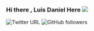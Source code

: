 ### Hi there  , Luis Daniel Here ![](https://gifimage.net/wp-content/uploads/2017/10/mini-gif-12.gif)
![Twitter URL](https://img.shields.io/twitter/url?label=follow&style=social&url=https%3A%2F%2Ftwitter.com%2Fhome)
![GitHub followers](https://img.shields.io/github/followers/ddaniuwu?style=social)

<!--
**ddaniuwu/ddaniuwu** is a ✨ _special_ ✨ repository because its `README.md` (this file) appears on your GitHub profile.
  

````
String my_languages = new String ["c" , "c++" , "Java" , "Python"];
String cloud_tools = new String["Azure" , "Google Cloud"];
  
  for(int i = 0 ; i < my_languages.lenght; i++);
      String my_var = my_languages[i];
      System.out.println(my_var);
      }

````

- 🔭 I’m currently student at TESCI ...

- 🌱 I’m currently learning ...

- 👯 I’m looking to collaborate on ...
- 🤔 I’m looking for help with ...
- 💬 Ask me about ...
- 📫 How to reach me: ...
- 😄 Pronouns: ...
- ⚡ Fun fact: ...
-->
